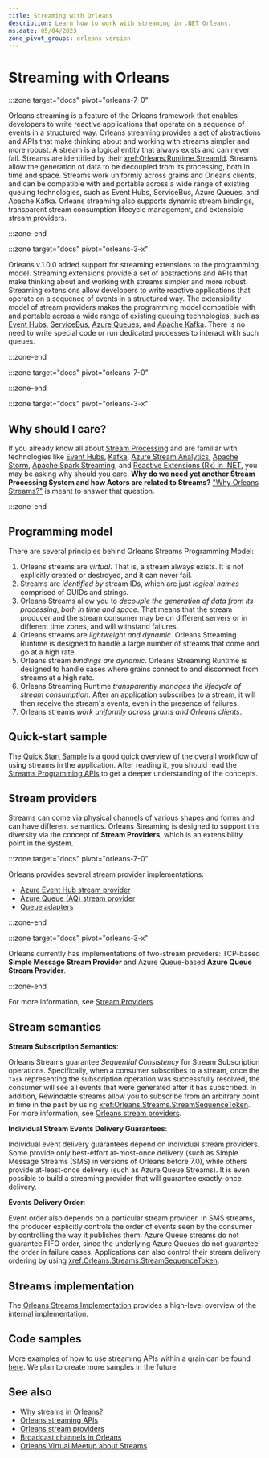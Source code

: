 ```yaml
---
title: Streaming with Orleans
description: Learn how to work with streaming in .NET Orleans.
ms.date: 05/04/2023
zone_pivot_groups: orleans-version
---
```


# Streaming with Orleans

<!-- markdownlint-disable MD044 -->
:::zone target="docs" pivot="orleans-7-0"

Orleans streaming is a feature of the Orleans framework that enables developers to write reactive applications that operate on a sequence of events in a structured way. Orleans streaming provides a set of abstractions and APIs that make thinking about and working with streams simpler and more robust. A stream is a logical entity that always exists and can never fail. Streams are identified by their <xref:Orleans.Runtime.StreamId>. Streams allow the generation of data to be decoupled from its processing, both in time and space. Streams work uniformly across grains and Orleans clients, and can be compatible with and portable across a wide range of existing queuing technologies, such as Event Hubs, ServiceBus, Azure Queues, and Apache Kafka. Orleans streaming also supports dynamic stream bindings, transparent stream consumption lifecycle management, and extensible stream providers.

<!-- markdownlint-enable MD044 -->
:::zone-end

<!-- markdownlint-disable MD044 -->
:::zone target="docs" pivot="orleans-3-x"

Orleans v.1.0.0 added support for streaming extensions to the programming model. Streaming extensions provide a set of abstractions and APIs that make thinking about and working with streams simpler and more robust. Streaming extensions allow developers to write reactive applications that operate on a sequence of events in a structured way. The extensibility model of stream providers makes the programming model compatible with and portable across a wide range of existing queuing technologies, such as [Event Hubs](https://azure.microsoft.com/services/event-hubs/), [ServiceBus](https://azure.microsoft.com/services/service-bus/), [Azure Queues](/azure/storage/queues/storage-dotnet-how-to-use-queues), and [Apache Kafka](https://kafka.apache.org/). There is no need to write special code or run dedicated processes to interact with such queues.

<!-- markdownlint-enable MD044 -->
:::zone-end

<!-- markdownlint-disable MD044 -->
:::zone target="docs" pivot="orleans-7-0"
<!-- markdownlint-enable MD044 -->
:::zone-end

<!-- markdownlint-disable MD044 -->
:::zone target="docs" pivot="orleans-3-x"

## Why should I care?

If you already know all about [Stream Processing](https://confluentinc.wordpress.com/2015/01/29/making-sense-of-stream-processing/) and are familiar with technologies like [Event Hubs](https://azure.microsoft.com/services/event-hubs/), [Kafka](https://kafka.apache.org/), [Azure Stream Analytics](https://azure.microsoft.com/services/stream-analytics/), [Apache Storm](https://storm.apache.org/), [Apache Spark Streaming](https://spark.apache.org/streaming/), and [Reactive Extensions (Rx) in .NET](/previous-versions/dotnet/reactive-extensions/hh242985(v=vs.103)), you may be asking why should you care. **Why do we need yet another Stream Processing System and how Actors are related to Streams?** ["Why Orleans Streams?"](streams-why.md) is meant to answer that question.

<!-- markdownlint-enable MD044 -->
:::zone-end

## Programming model

There are several principles behind Orleans Streams Programming Model:

1. Orleans streams are *virtual*. That is, a stream always exists. It is not explicitly created or destroyed, and it can never fail.
1. Streams are *identified by* stream IDs, which are just *logical names* comprised of GUIDs and strings.
1. Orleans Streams allow you to *decouple the generation of data from its processing, both in time and space*. That means that the stream producer and the stream consumer may be on different servers or in different time zones, and will withstand failures.
1. Orleans streams are *lightweight and dynamic*. Orleans Streaming Runtime is designed to handle a large number of streams that come and go at a high rate.
1. Orleans stream *bindings are dynamic*. Orleans Streaming Runtime is designed to handle cases where grains connect to and disconnect from streams at a high rate.
1. Orleans Streaming Runtime *transparently manages the lifecycle of stream consumption*. After an application subscribes to a stream, it will then receive the stream's events, even in the presence of failures.
1. Orleans streams *work uniformly across grains and Orleans clients*.

## Quick-start sample

The [Quick Start Sample](streams-quick-start.md) is a good quick overview of the overall workflow of using streams in the application. After reading it, you should read the [Streams Programming APIs](streams-programming-apis.md) to get a deeper understanding of the concepts.

## Stream providers

Streams can come via physical channels of various shapes and forms and can have different semantics. Orleans Streaming is designed to support this diversity via the concept of **Stream Providers**, which is an extensibility point in the system.

<!-- markdownlint-disable MD044 -->
:::zone target="docs" pivot="orleans-7-0"

Orleans provides several stream provider implementations:

- [Azure Event Hub stream provider](stream-providers.md#azure-event-hub-stream-provider)
- [Azure Queue (AQ) stream provider](stream-providers.md#azure-queue-aq-stream-provider)
- [Queue adapters](stream-providers.md#queue-adapters)

<!-- markdownlint-enable MD044 -->
:::zone-end

<!-- markdownlint-disable MD044 -->
:::zone target="docs" pivot="orleans-3-x"

Orleans currently has implementations of two-stream providers: TCP-based **Simple Message Stream Provider** and Azure Queue-based **Azure Queue Stream Provider**.

<!-- markdownlint-enable MD044 -->
:::zone-end

For more information, see [Stream Providers](stream-providers.md).

## Stream semantics

**Stream Subscription Semantics**:

Orleans Streams guarantee _Sequential Consistency_ for Stream Subscription operations. Specifically, when a consumer subscribes to a stream, once the `Task` representing the subscription operation was successfully resolved, the consumer will see all events that were generated after it has subscribed. In addition, Rewindable streams allow you to subscribe from an arbitrary point in time in the past by using <xref:Orleans.Streams.StreamSequenceToken>. For more information, see [Orleans stream providers](stream-providers.md).

**Individual Stream Events Delivery Guarantees**:

Individual event delivery guarantees depend on individual stream providers. Some provide only best-effort at-most-once delivery (such as Simple Message Streams (SMS) in versions of Orleans before 7.0), while others provide at-least-once delivery (such as Azure Queue Streams). It is even possible to build a streaming provider that will guarantee exactly-once delivery.

**Events Delivery Order**:

Event order also depends on a particular stream provider. In SMS streams, the producer explicitly controls the order of events seen by the consumer by controlling the way it publishes them. Azure Queue streams do not guarantee FIFO order, since the underlying Azure Queues do not guarantee the order in failure cases. Applications can also control their stream delivery ordering by using <xref:Orleans.Streams.StreamSequenceToken>.

## Streams implementation

The [Orleans Streams Implementation](../implementation/streams-implementation/index.md) provides a high-level overview of the internal implementation.

## Code samples

More examples of how to use streaming APIs within a grain can be found [here](https://github.com/dotnet/orleans/blob/main/test/Grains/TestGrains/SampleStreamingGrain.cs). We plan to create more samples in the future.

## See also

- [Why streams in Orleans?](streams-why.md)
- [Orleans streaming APIs](streams-programming-apis.md)
- [Orleans stream providers](stream-providers.md)
- [Broadcast channels in Orleans](broadcast-channel.md)
- [Orleans Virtual Meetup about Streams](https://www.youtube.com/watch?v=eSepBlfY554)

